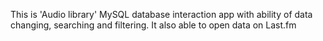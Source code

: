This is 'Audio library' MySQL database interaction app with ability of data changing, searching and filtering.
It also able to open data on Last.fm
